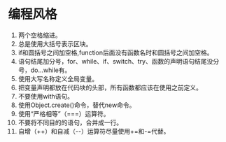 # 编程风格

1. 两个空格缩进。
2. 总是使用大括号表示区块。
3. if和圆括号之间加空格,function后面没有函数名时和圆括号之间加空格。
4. 语句结尾加分号，for、while、if、switch、try、函数的声明语句结尾没分号，do...while有。
5. 使用大写名称定义全局变量。
6. 把变量声明都放在代码块的头部，所有函数都应该在使用之前定义。
7. 不要使用with语句。
8. 使用Object.create()命令，替代new命令。
9. 使用“严格相等”（===）运算符。
10. 不要将不同目的的语句，合并成一行。
11. 自增（++）和自减（--）运算符尽量使用+=和-=代替。